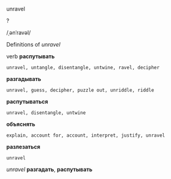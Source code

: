 unravel

?

/ˌənˈravəl/

Definitions of _unravel_

verb
**распутывать**

    unravel, untangle, disentangle, untwine, ravel, decipher
**разгадывать**

    unravel, guess, decipher, puzzle out, unriddle, riddle
**распутываться**

    unravel, disentangle, untwine
**объяснять**

    explain, account for, account, interpret, justify, unravel
**разлезаться**

    unravel

_unravel_
**разгадать**, **распутывать**